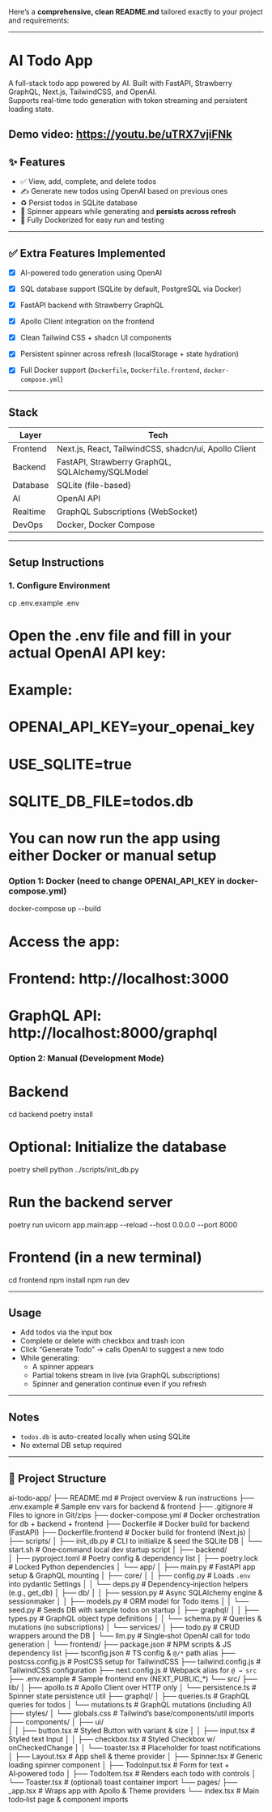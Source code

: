 Here’s a **comprehensive, clean README.md** tailored exactly to your project and requirements:

---

# AI Todo App

A full-stack todo app powered by AI. Built with FastAPI, Strawberry GraphQL, Next.js, TailwindCSS, and OpenAI.  
Supports real-time todo generation with token streaming and persistent loading state.

Demo video: https://youtu.be/uTRX7vjiFNk
---

## ✨ Features

- ✅ View, add, complete, and delete todos
- ✍️ Generate new todos using OpenAI based on previous ones
- ♻️ Persist todos in SQLite database
- 🔄 Spinner appears while generating and **persists across refresh**
- 🐳 Fully Dockerized for easy run and testing

---

## ✅ Extra Features Implemented

- [x] AI-powered todo generation using OpenAI
- [x] SQL database support (SQLite by default, PostgreSQL via Docker)
- [x] FastAPI backend with Strawberry GraphQL
- [x] Apollo Client integration on the frontend
- [x] Clean Tailwind CSS + shadcn UI components
- [x] Persistent spinner across refresh (localStorage + state hydration)
- [x] Full Docker support (`Dockerfile`, `Dockerfile.frontend`, `docker-compose.yml`)


---
## Stack

| Layer       | Tech                             |
|------------|-----------------------------------|
| Frontend   | Next.js, React, TailwindCSS, shadcn/ui, Apollo Client |
| Backend    | FastAPI, Strawberry GraphQL, SQLAlchemy/SQLModel |
| Database   | SQLite (file-based)               |
| AI         | OpenAI API                        |
| Realtime   | GraphQL Subscriptions (WebSocket) |
| DevOps     | Docker, Docker Compose            |

---

## Setup Instructions

### 1. Configure Environment

cp .env.example .env

# Open the .env file and fill in your actual OpenAI API key:
# Example:
# OPENAI_API_KEY=your_openai_key
# USE_SQLITE=true
# SQLITE_DB_FILE=todos.db

# You can now run the app using either Docker or manual setup

### Option 1: Docker (need to change OPENAI_API_KEY in docker-compose.yml)

docker-compose up --build

# Access the app:
# Frontend:       http://localhost:3000
# GraphQL API:    http://localhost:8000/graphql

### Option 2: Manual (Development Mode)

# Backend
cd backend
poetry install

# Optional: Initialize the database
poetry shell
python ../scripts/init_db.py

# Run the backend server
poetry run uvicorn app.main:app --reload --host 0.0.0.0 --port 8000

# Frontend (in a new terminal)
cd frontend
npm install
npm run dev


---

## Usage

- Add todos via the input box
- Complete or delete with checkbox and trash icon
- Click “Generate Todo” → calls OpenAI to suggest a new todo
- While generating:
  - A spinner appears
  - Partial tokens stream in live (via GraphQL subscriptions)
  - Spinner and generation continue even if you refresh

---

##  Notes

- `todos.db` is auto-created locally when using SQLite
- No external DB setup required

---


## 📁 Project Structure

ai-todo-app/
├── README.md                 # Project overview & run instructions
├── .env.example              # Sample env vars for backend & frontend
├── .gitignore                # Files to ignore in Git/zips
├── docker-compose.yml        # Docker orchestration for db + backend + frontend
├── Dockerfile                # Docker build for backend (FastAPI)
├── Dockerfile.frontend       # Docker build for frontend (Next.js)
│
├── scripts/
│   ├── init_db.py            # CLI to initialize & seed the SQLite DB
│   └── start.sh              # One‑command local dev startup script
│
├── backend/                  
│   ├── pyproject.toml        # Poetry config & dependency list
│   ├── poetry.lock           # Locked Python dependencies
│   └── app/
│       ├── main.py           # FastAPI app setup & GraphQL mounting
│       ├── core/
│       │   ├── config.py     # Loads `.env` into pydantic Settings
│       │   └── deps.py       # Dependency‐injection helpers (e.g., get_db)
│       ├── db/
│       │   ├── session.py    # Async SQLAlchemy engine & sessionmaker
│       │   ├── models.py     # ORM model for Todo items
│       │   └── seed.py       # Seeds DB with sample todos on startup
│       ├── graphql/
│       │   ├── types.py      # GraphQL object type definitions
│       │   └── schema.py     # Queries & mutations (no subscriptions)
│       └── services/
│           ├── todo.py       # CRUD wrappers around the DB
│           └── llm.py        # Single‑shot OpenAI call for todo generation
│
└── frontend/
    ├── package.json          # NPM scripts & JS dependency list
    ├── tsconfig.json         # TS config & `@/*` path alias
    ├── postcss.config.js     # PostCSS setup for TailwindCSS
    ├── tailwind.config.js    # TailwindCSS configuration
    ├── next.config.js        # Webpack alias for `@ → src`
    ├── .env.example          # Sample frontend env (NEXT_PUBLIC_*)
    └── src/
        ├── lib/
        │   ├── apollo.ts         # Apollo Client over HTTP only
        │   └── persistence.ts    # Spinner state persistence util
        ├── graphql/
        │   ├── queries.ts        # GraphQL queries for todos
        │   └── mutations.ts      # GraphQL mutations (including AI)
        ├── styles/
        │   └── globals.css       # Tailwind’s base/components/util imports
        ├── components/
        │   ├── ui/               
        │   │   ├── button.tsx      # Styled Button with variant & size
        │   │   ├── input.tsx       # Styled text Input
        │   │   ├── checkbox.tsx    # Styled Checkbox w/ onCheckedChange
        │   │   └── toaster.tsx     # Placeholder for toast notifications
        │   ├── Layout.tsx         # App shell & theme provider
        │   ├── Spinner.tsx        # Generic loading spinner component
        │   ├── TodoInput.tsx      # Form for text + AI‑powered todo
        │   ├── TodoItem.tsx       # Renders each todo with controls
        │   └── Toaster.tsx        # (optional) toast container import
        └── pages/
            ├── _app.tsx          # Wraps app with Apollo & Theme providers
            └── index.tsx         # Main todo‑list page & component imports
